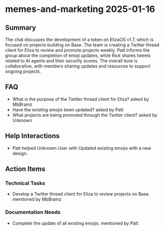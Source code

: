 # memes-and-marketing 2025-01-16

## Summary
The chat discusses the development of a token on ElizaOS v1.7, which is focused on projects building on Base. The team is creating a Twitter thread client for Eliza to review and promote projects weekly. Patt informs the group about the completion of emoji updates, while Rick shares tweets related to AI agents and their security scores. The overall tone is collaborative, with members sharing updates and resources to support ongoing projects.

## FAQ
- What is the purpose of the Twitter thread client for Eliza? asked by MbBrainz
- Have the existing emojis been updated? asked by Patt
- What projects are being promoted through the Twitter client? asked by Unknown

## Help Interactions
- Patt helped Unknown User with Updated existing emojis with a new design.

## Action Items

### Technical Tasks
- Develop a Twitter thread client for Eliza to review projects on Base. mentioned by MbBrainz

### Documentation Needs
- Complete the update of all existing emojis. mentioned by Patt